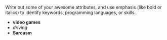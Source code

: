 Write out some of your awesome attributes, and use emphasis (like bold or italics) to identify keywords, programming languages, or skills. 
- **video games**
- _driving_
- **Sarcasm**

